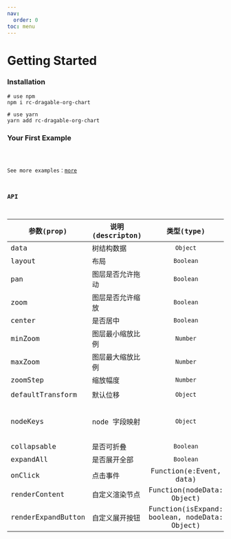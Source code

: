 ```yaml
---
nav:
  order: 0
toc: menu
---
```


# Getting Started

### Installation

```
# use npm
npm i rc-dragable-org-chart

# use yarn
yarn add rc-dragable-org-chart
```

### Your First Example

<code src="../examples/basic.jsx">

See more examples：[more](/demo)

### API

| 参数(prop) | 说明(descripton) | 类型(type) | 默认值(default) |
| --- | --- | :-: | :-: |
| data | 树结构数据 | `Object` | {} |
| layout | 布局 | `Boolean` | `false` |
| pan | 图层是否允许拖动 | `Boolean` | `true` |
| zoom | 图层是否允许缩放 | `Boolean` | `true` |
| center | 是否居中 | `Boolean` | `true` |
| minZoom | 图层最小缩放比例 | `Number` | `0.1` |
| maxZoom | 图层最大缩放比例 | `Number` | `2` |
| zoomStep | 缩放幅度 | `Number` | `0.1` |
| defaultTransform | 默认位移 | `Object` | `{x: 0, y: 0}` |
| nodeKeys | node 字段映射 | `Object` | `{label: 'label', expand: '_expand' }` |
| collapsable | 是否可折叠 | `Boolean` | `false` |
| expandAll | 是否展开全部 | `Boolean` | `true` |
| onClick | 点击事件 | Function(e:Event, data) |
| renderContent | 自定义渲染节点 | Function(nodeData: Object) |
| renderExpandButton | 自定义展开按钮 | Function(isExpand: boolean, nodeData: Object) |
